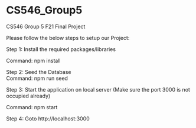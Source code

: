 # CS546_Group5
CS546 Group 5 F21 Final Project

Please follow the below steps to setup our Project: 

Step 1: Install the required packages/libraries

Command: 
npm install

Step 2: Seed the Database	  
Command: 
npm run seed

Step 3: Start the application on local server 
(Make sure the port 3000 is not occupied already)

Command: 
npm start

Step 4: Goto http://localhost:3000 
